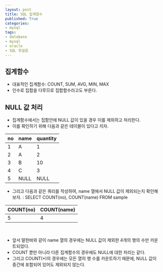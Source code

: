 ```yaml
---
layout: post
title: SQL 집계함수
published: True
categories: 
- mysql
tags:
- database
- mysql
- oracle
- SQL 첫걸음
---
```



## 집계함수
* 대표적인 집계함수: COUNT, SUM, AVG, MIN, MAX
* 인수로 집합을 다루므로 집합함수라고도 부른다.

## NULL 값 처리
* 집계함수에서는 집함안에 NULL 값이 있을 경우 이를 제외하고 처리한다.
* 이를 확인하기 위해 다음과 같은 테이블이 있다고 치자.

| no        | name      | quantity  |
| :-------- | :-------- | :-------- |
| 1         | A         | 1         |
| 2         | A         | 2         |
| 3         | B         | 10        |
| 4         | C         | 3         |
| 5         | NULL      | NULL      |


* 그리고 다음과 같은 쿼리를 작성하여, name 열에서 NULL 값이 제외되는지 확인해보자.
: SELECT COUNT(no), COUNT(name) FROM sample

| COUNT(no) | COUNT(name) |
| :-------- | :--------   |
| 5         | 4           |

<br/>

* 앞서 말한바와 같이 name 열의 경우에는 NULL 값이 제외한 4개의 행의 수만 카운트되었다.
* COUNT 뿐만 아니라 다른 집계함수의 경우에도 NULL에 대한 처리는 같다.
* 그리고 COUNT(*)의 경우에는 모든 열의 행 수를 카운트하기 때문에, NULL 값이 중간에 포함되어 있어도 제외되지 않는다.
